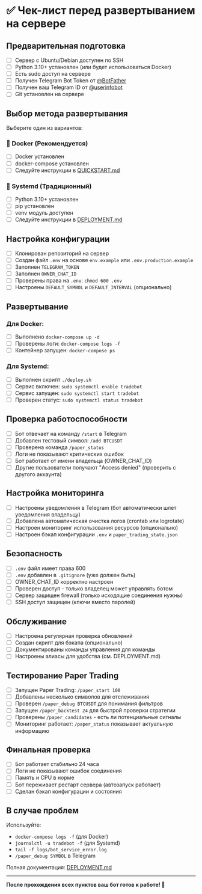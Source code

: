# ✅ Чек-лист перед развертыванием на сервере

## Предварительная подготовка

- [ ] Сервер с Ubuntu/Debian доступен по SSH
- [ ] Python 3.10+ установлен (или будет использоваться Docker)
- [ ] Есть sudo доступ на сервере
- [ ] Получен Telegram Bot Token от [@BotFather](https://t.me/BotFather)
- [ ] Получен ваш Telegram ID от [@userinfobot](https://t.me/userinfobot)
- [ ] Git установлен на сервере

## Выбор метода развертывания

Выберите один из вариантов:

### 🐳 Docker (Рекомендуется)
- [ ] Docker установлен
- [ ] docker-compose установлен
- [ ] Следуйте инструкции в [QUICKSTART.md](QUICKSTART.md)

### 🚀 Systemd (Традиционный)
- [ ] Python 3.10+ установлен
- [ ] pip установлен
- [ ] venv модуль доступен
- [ ] Следуйте инструкции в [DEPLOYMENT.md](DEPLOYMENT.md)

## Настройка конфигурации

- [ ] Клонирован репозиторий на сервер
- [ ] Создан файл `.env` на основе `env.example` или `.env.production.example`
- [ ] Заполнен `TELEGRAM_TOKEN`
- [ ] Заполнен `OWNER_CHAT_ID`
- [ ] Проверены права на `.env`: `chmod 600 .env`
- [ ] Настроены `DEFAULT_SYMBOL` и `DEFAULT_INTERVAL` (опционально)

## Развертывание

### Для Docker:
- [ ] Выполнено `docker-compose up -d`
- [ ] Проверены логи: `docker-compose logs -f`
- [ ] Контейнер запущен: `docker-compose ps`

### Для Systemd:
- [ ] Выполнен скрипт `./deploy.sh`
- [ ] Сервис включен: `sudo systemctl enable tradebot`
- [ ] Сервис запущен: `sudo systemctl start tradebot`
- [ ] Проверен статус: `sudo systemctl status tradebot`

## Проверка работоспособности

- [ ] Бот отвечает на команду `/start` в Telegram
- [ ] Добавлен тестовый символ: `/add BTCUSDT`
- [ ] Проверена команда `/paper_status`
- [ ] Логи не показывают критических ошибок
- [ ] Бот работает от имени владельца (OWNER_CHAT_ID)
- [ ] Другие пользователи получают "Access denied" (проверить с другого аккаунта)

## Настройка мониторинга

- [ ] Настроены уведомления в Telegram (бот автоматически шлет уведомления владельцу)
- [ ] Добавлена автоматическая очистка логов (crontab или logrotate)
- [ ] Настроен мониторинг использования ресурсов (опционально)
- [ ] Настроен бэкап конфигурации `.env` и `paper_trading_state.json`

## Безопасность

- [ ] `.env` файл имеет права 600
- [ ] `.env` добавлен в `.gitignore` (уже должен быть)
- [ ] OWNER_CHAT_ID корректно настроен
- [ ] Проверен доступ - только владелец может управлять ботом
- [ ] Сервер защищен firewall (только исходящие соединения нужны)
- [ ] SSH доступ защищен (ключи вместо паролей)

## Обслуживание

- [ ] Настроена регулярная проверка обновлений
- [ ] Создан скрипт для бэкапа (опционально)
- [ ] Документированы команды управления для команды
- [ ] Настроены алиасы для удобства (см. DEPLOYMENT.md)

## Тестирование Paper Trading

- [ ] Запущен Paper Trading: `/paper_start 100`
- [ ] Добавлены несколько символов для отслеживания
- [ ] Проверен `/paper_debug BTCUSDT` для понимания фильтров
- [ ] Запущен `/paper_backtest 24` для быстрой проверки стратегии
- [ ] Проверены `/paper_candidates` - есть ли потенциальные сигналы
- [ ] Мониторинг работает: `/paper_status` показывает актуальную информацию

## Финальная проверка

- [ ] Бот работает стабильно 24 часа
- [ ] Логи не показывают ошибок соединения
- [ ] Память и CPU в норме
- [ ] Бот переживает рестарт сервера (автозапуск работает)
- [ ] Сделан бэкап конфигурации и состояния

## В случае проблем

Используйте:
- `docker-compose logs -f` (для Docker)
- `journalctl -u tradebot -f` (для Systemd)
- `tail -f logs/bot_service_error.log`
- `/paper_debug SYMBOL` в Telegram

Полная документация: [DEPLOYMENT.md](DEPLOYMENT.md)

---

**После прохождения всех пунктов ваш бот готов к работе! 🎉**

